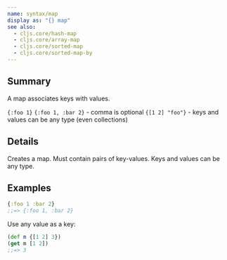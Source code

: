 ```yaml
---
name: syntax/map
display as: "{} map"
see also:
  - cljs.core/hash-map
  - cljs.core/array-map
  - cljs.core/sorted-map
  - cljs.core/sorted-map-by
---
```


## Summary

A map associates keys with values.

`{:foo 1}`
`{:foo 1, :bar 2}` - comma is optional
`{[1 2] "foo"}` - keys and values can be any type (even collections)

## Details

Creates a map.  Must contain pairs of key-values.  Keys and values can be any type.

## Examples

```clj
{:foo 1 :bar 2}
;;=> {:foo 1, :bar 2}
```

Use any value as a key:

```clj
(def m {[1 2] 3})
(get m [1 2])
;;=> 3
```
